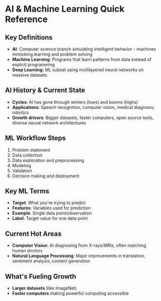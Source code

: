 # AI & Machine Learning Quick Reference

## Key Definitions
- **AI**: Computer science branch simulating intelligent behavior - machines mimicking learning and problem solving
- **Machine Learning**: Programs that learn patterns from data instead of explicit programming
- **Deep Learning**: ML subset using multilayered neural networks on massive datasets

## AI History & Current State
- **Cycles**: AI has gone through winters (lows) and booms (highs)
- **Applications**: Speech recognition, computer vision, medical diagnosis, robotics
- **Growth drivers**: Bigger datasets, faster computers, open source tools, diverse neural network architectures

## ML Workflow Steps
1. Problem statement
2. Data collection
3. Data exploration and preprocessing
4. Modeling
5. Validation
6. Decision making and deployment

## Key ML Terms
- **Target**: What you're trying to predict
- **Features**: Variables used for prediction
- **Example**: Single data point/observation
- **Label**: Target value for one data point

## Current Hot Areas
- **Computer Vision**: AI diagnosing from X-rays/MRIs, often matching human doctors
- **Natural Language Processing**: Major improvements in translation, sentiment analysis, content generation

## What's Fueling Growth
- **Larger datasets** (like ImageNet)
- **Faster computers** making powerful computing accessible